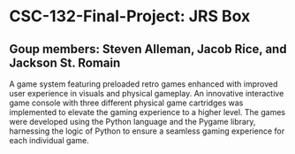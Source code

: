 # CSC-132-Final-Project: JRS Box
## Goup members: Steven Alleman, Jacob Rice, and Jackson St. Romain
A game system featuring preloaded retro games enhanced with improved user experience in visuals and physical gameplay. An innovative
interactive game console with three different physical game cartridges was implemented to elevate the gaming experience to a higher level.
The games were developed using the Python language and the Pygame library, harnessing the logic of Python to ensure a seamless gaming
experience for each individual game.

